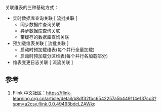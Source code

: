 关联维表的三种基础方式：

- 实时数据库查询关联 [ 流批关联 ]
    - 同步数据库查询关联
    - 异步数据库查询关联
    - 带缓存的数据库查询关联
- 预加载维表关联 [ 流批关联 ]
    - 启动时预加载维表(每个并行全量加载)
    - 启动时预加载分区维表(每个并行各加载部分)
- 维表变更日志关联 [ 流流关联 ]


## 参考

1. Flink 中文社区：https://flink-learning.org.cn/article/detail/b8df32fbc6542257a5b449114e137cc3?spm=a2csy.flink.0.0.49493bdcLZAWkq
